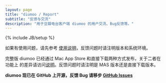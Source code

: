 ```yaml
---
layout: page
title: "diumoo / Report"
subtitle: "反馈与交流"
description: "用于豆瓣电台客户端 diumoo 的用户交流、Bug反馈等。"
---
```

{% include JB/setup %}

如果有使用问题，请先参考 [使用说明](/usage)，反馈问题时请注明版本和系统环境。

完整版 diumoo 已经通过 Mac App Store 和直接下载两种方式发布，关于二者在功能上
的差异请访问[说明](/different.html)。反馈问题时请注明是 MAS 版本还是直接下载版本。

**diumoo 现已在 GitHub 上开源，反馈 Bug 请移步 [GitHub Issues](https://github.com/shanzi/diumoo/issues)**

